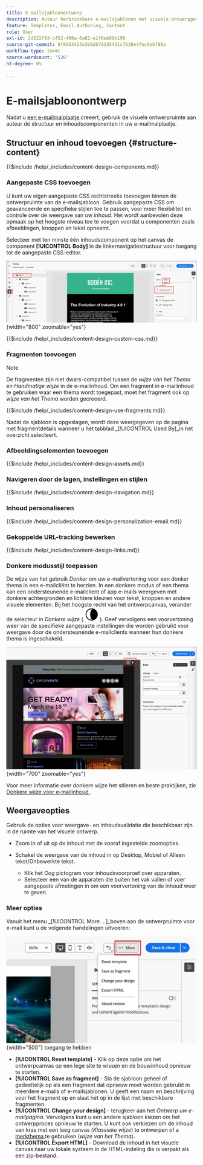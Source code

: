 ```yaml
---
title: E-mailsjabloonontwerp
description: Auteur herbruikbare e-mailsjablonen met visuele ontwerpgereedschappen, aangepaste CSS, fragmenten en personalisatie voor accountreizen in Journey Optimizer B2B edition.
feature: Templates, Email Authoring, Content
role: User
exl-id: 2d532f93-c452-400a-8a82-e1f0eb89b199
source-git-commit: 9f8953423e3b6d578155431c7638e4fec9abf86a
workflow-type: tm+mt
source-wordcount: '526'
ht-degree: 0%

---
```


# E-mailsjabloonontwerp

Nadat u [ een e-mailmalplaatje ](./email-templates.md#create-an-email-template) creeert, gebruik de visuele ontwerpruimte aan auteur de structuur en inhoudscomponenten in uw e-mailmalplaatje.

## Structuur en inhoud toevoegen {#structure-content}

{{$include /help/_includes/content-design-components.md}}

### Aangepaste CSS toevoegen

U kunt uw eigen aangepaste CSS rechtstreeks toevoegen binnen de ontwerpruimte van de e-mailsjabloon. Gebruik aangepaste CSS om geavanceerde en specifieke stijlen toe te passen, voor meer flexibiliteit en controle over de weergave van uw inhoud. Het wordt aanbevolen deze opmaak op het hoogste niveau toe te voegen voordat u componenten zoals afbeeldingen, knoppen en tekst opneemt.

Selecteer met ten minste één inhoudscomponent op het canvas de component **[!UICONTROL Body]** in de linkernavigatiestructuur voor toegang tot de aangepaste CSS-editor.

![ heb toegang tot de lichaamstijlen ](./assets/email-template-body-styles.png){width="800" zoomable="yes"}

{{$include /help/_includes/content-design-custom-css.md}}

### Fragmenten toevoegen

>[!NOTE]
>
>De fragmenten zijn niet dwars-compatibel tussen de _wijze van het Thema_ en _Handmatige wijze_ in de e-mailinhoud. Om een fragment in e-mailinhoud te gebruiken waar een thema wordt toegepast, moet het fragment ook op _wijze van het Thema_ worden gecreeerd.

{{$include /help/_includes/content-design-use-fragments.md}}

Nadat de sjabloon is opgeslagen, wordt deze weergegeven op de pagina met fragmentdetails wanneer u het tabblad _[!UICONTROL Used By]_in het overzicht selecteert.

### Afbeeldingselementen toevoegen

{{$include /help/_includes/content-design-assets.md}}

### Navigeren door de lagen, instellingen en stijlen

{{$include /help/_includes/content-design-navigation.md}}

### Inhoud personaliseren

{{$include /help/_includes/content-design-personalization-email.md}}

### Gekoppelde URL-tracking bewerken

{{$include /help/_includes/content-design-links.md}}

### Donkere modusstijl toepassen

De wijze van het gebruik _Donker_ om uw e-mailvertoning voor een donker thema in een e-mailcliënt te herzien. In een donkere modus of een thema kan een ondersteunende e-mailclient of app e-mails weergeven met donkere achtergronden en lichtere kleuren voor tekst, knoppen en andere visuele elementen. Bij het hoogste recht van het ontwerpcanvas, verander de selecteur in _Donkere wijze_ ( ![ het de wijzepictogram van de Donkere wijze ](../assets/do-not-localize/icon-content-dark-mode.svg) ). Geef vervolgens een voorvertoning weer van de specifieke aangepaste instellingen die worden gebruikt voor weergave door de ondersteunende e-mailclients wanneer hun donkere thema is ingeschakeld.

![ het ontwerpcanvas van e-mail die de donkere wijzekiezer en e-mailinhoud tonen op donkere wijze wordt getoond ](./assets/email-color-mode-dark-selector.png){width="700" zoomable="yes"}

Voor meer informatie over donkere wijze het stileren en beste praktijken, zie [ Donkere wijze voor e-mailinhoud ](./email-dark-mode.md).

## Weergaveopties

Gebruik de opties voor weergave- en inhoudsvalidatie die beschikbaar zijn in de ruimte van het visuele ontwerp.

* Zoom in of uit op de inhoud met de vooraf ingestelde zoomopties.

* Schakel de weergave van de inhoud in op Desktop, Mobiel of Alleen tekst/Onbewerkte tekst.
   * Klik het _Oog_ pictogram voor inhoudsvoorproef over apparaten.
   * Selecteer een van de apparaten die buiten het vak vallen of voer aangepaste afmetingen in om een voorvertoning van de inhoud weer te geven.

### Meer opties

Vanuit het menu _[!UICONTROL More ...]_boven aan de ontwerpruimte voor e-mail kunt u de volgende handelingen uitvoeren:

![ klik Meer om tot malplaatjeacties ](./assets/visual-designer-more-menu.png){width="500"} toegang te hebben

* **[!UICONTROL Reset template]** - Klik op deze optie om het ontwerpcanvas op een lege site te wissen en de bouwinhoud opnieuw te starten.
* **[!UICONTROL Save as fragment]** - Sla de sjabloon geheel of gedeeltelijk op als een fragment dat opnieuw moet worden gebruikt in meerdere e-mails of e-mailsjablonen. U geeft een naam en beschrijving voor het fragment op en slaat het op in de lijst met beschikbare fragmenten.
* **[!UICONTROL Change your design]** - terugkeer aan het _Ontwerp uw e-mailpagina_. Vervolgens kunt u een andere sjabloon kiezen om het ontwerpproces opnieuw te starten. U kunt ook verkiezen om de inhoud van kras met een leeg canvas (_Klassieke wijze_) te ontwerpen of a [ merkthema ](./brand-themes.md) te gebruiken (_wijze van het Thema_).
* **[!UICONTROL Export HTML]** - Download de inhoud in het visuele canvas naar uw lokale systeem in de HTML-indeling die is verpakt als een zip-bestand.
